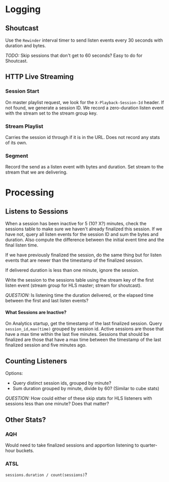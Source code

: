 
# Logging

## Shoutcast

Use the `Rewinder` interval timer to send listen events every 30 seconds with
duration and bytes.

_TODO:_ Skip sessions that don't get to 60 seconds? Easy to do for Shoutcast.

## HTTP Live Streaming

### Session Start

On master playlist request, we look for the `X-Playback-Session-Id` header.
If not found, we generate a session ID. We record a zero-duration listen
event with the stream set to the stream group key.

### Stream Playlist

Carries the session id through if it is in the URL. Does not record any
stats of its own.

### Segment

Record the send as a listen event with bytes and duration. Set stream to
the stream that we are delivering.

# Processing

## Listens to Sessions

When a session has been inactive for 5 (10? X?) minutes, check the sessions
table to make sure we haven't already finalized this session. If we have
not, query all listen events for the session ID and sum the bytes and
duration.  Also compute the difference between the initial event time and
the final listen time.

If we have previously finalized the session, do the same thing but for
listen events that are newer than the timestamp of the finalized session.

If delivered duration is less than one minute, ignore the session.

Write the session to the sessions table using the stream key of the first
listen event (stream group for HLS master; stream for shoutcast).

_QUESTION:_ Is listening time the duration delivered, or the elapsed time
between the first and last listen events?

#### What Sessions are Inactive?

On Analytics startup, get the timestamp of the last finalized session.
Query `session_id,max(time)` grouped by session id.  Active sessions are
those that have a max time within the last five minutes.  Sessions that
should be finalized are those that have a max time between the timestamp
of the last finalized session and five minutes ago.



## Counting Listeners

Options:

* Query distinct session ids, grouped by minute?
* Sum duration grouped by minute, divide by 60? (Similar to cube stats)

_QUESTION:_ How could either of these skip stats for HLS listeners with
sessions less than one minute? Does that matter?


## Other Stats?

### AQH

Would need to take finalized sessions and apportion listening to quarter-hour
buckets.

### ATSL

`sessions.duration / count(sessions)`?